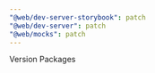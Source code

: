 ```yaml
---
"@web/dev-server-storybook": patch
"@web/dev-server": patch
"@web/mocks": patch
---
```


Version Packages
